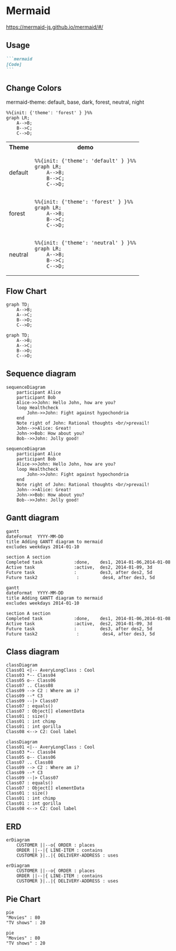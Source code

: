# Mermaid
https://mermaid-js.github.io/mermaid/#/

## Usage
````markdown
```mermaid
[Code]
```
````

## Change Colors
mermaid-theme: default, base, dark, forest, neutral, night

```
%%{init: {'theme': 'forest' } }%%
graph LR;
    A-->B;
    B-->C;
    C-->D;
```
<table>
<tr><th> Theme </th> <th> demo </th> </tr>
<tr><td> default </td> <td>  

```mermaid
%%{init: {'theme': 'default' } }%%
graph LR;
    A-->B;
    B-->C;
    C-->D;
```
</td> </tr>
<tr><td> forest </td> <td>  

```mermaid
%%{init: {'theme': 'forest' } }%%
graph LR;
    A-->B;
    B-->C;
    C-->D;
```
</td> </tr>
<tr><td> neutral </td> <td>  

```mermaid
%%{init: {'theme': 'neutral' } }%%
graph LR;
    A-->B;
    B-->C;
    C-->D;
```
</td> </tr>
</table>

## Flow Chart
```
graph TD;
    A-->B;
    A-->C;
    B-->D;
    C-->D;
```
```mermaid
graph TD;
    A-->B;
    A-->C;
    B-->D;
    C-->D;
```

## Sequence diagram
```
sequenceDiagram
    participant Alice
    participant Bob
    Alice->>John: Hello John, how are you?
    loop Healthcheck
        John->>John: Fight against hypochondria
    end
    Note right of John: Rational thoughts <br/>prevail!
    John-->>Alice: Great!
    John->>Bob: How about you?
    Bob-->>John: Jolly good!
```
```mermaid
sequenceDiagram
    participant Alice
    participant Bob
    Alice->>John: Hello John, how are you?
    loop Healthcheck
        John->>John: Fight against hypochondria
    end
    Note right of John: Rational thoughts <br/>prevail!
    John-->>Alice: Great!
    John->>Bob: How about you?
    Bob-->>John: Jolly good!
```

## Gantt diagram
```
gantt
dateFormat  YYYY-MM-DD
title Adding GANTT diagram to mermaid
excludes weekdays 2014-01-10

section A section
Completed task            :done,    des1, 2014-01-06,2014-01-08
Active task               :active,  des2, 2014-01-09, 3d
Future task               :         des3, after des2, 5d
Future task2               :         des4, after des3, 5d
```
```mermaid
gantt
dateFormat  YYYY-MM-DD
title Adding GANTT diagram to mermaid
excludes weekdays 2014-01-10

section A section
Completed task            :done,    des1, 2014-01-06,2014-01-08
Active task               :active,  des2, 2014-01-09, 3d
Future task               :         des3, after des2, 5d
Future task2               :         des4, after des3, 5d
```

## Class diagram
```
classDiagram
Class01 <|-- AveryLongClass : Cool
Class03 *-- Class04
Class05 o-- Class06
Class07 .. Class08
Class09 --> C2 : Where am i?
Class09 --* C3
Class09 --|> Class07
Class07 : equals()
Class07 : Object[] elementData
Class01 : size()
Class01 : int chimp
Class01 : int gorilla
Class08 <--> C2: Cool label
```
```mermaid
classDiagram
Class01 <|-- AveryLongClass : Cool
Class03 *-- Class04
Class05 o-- Class06
Class07 .. Class08
Class09 --> C2 : Where am i?
Class09 --* C3
Class09 --|> Class07
Class07 : equals()
Class07 : Object[] elementData
Class01 : size()
Class01 : int chimp
Class01 : int gorilla
Class08 <--> C2: Cool label
```

## ERD
```
erDiagram
    CUSTOMER ||--o{ ORDER : places
    ORDER ||--|{ LINE-ITEM : contains
    CUSTOMER }|..|{ DELIVERY-ADDRESS : uses
```
```mermaid
erDiagram
    CUSTOMER ||--o{ ORDER : places
    ORDER ||--|{ LINE-ITEM : contains
    CUSTOMER }|..|{ DELIVERY-ADDRESS : uses
```

<!-- 
## Name
```

```
```mermaid

``` -->


## Pie Chart
```
pie
"Movies" : 80
"TV shows" : 20
```

```mermaid
pie
"Movies" : 80
"TV shows" : 20
```
